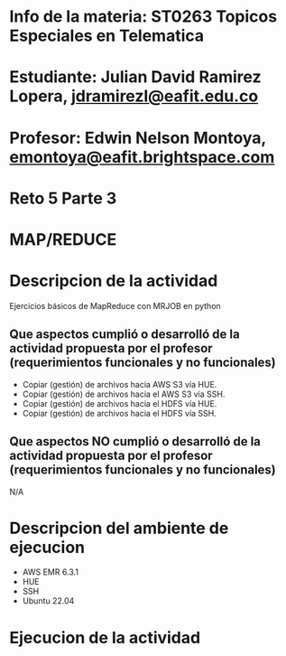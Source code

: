 # Info de la materia: ST0263 Topicos Especiales en Telematica

# Estudiante: Julian David Ramirez Lopera, jdramirezl@eafit.edu.co

# Profesor: Edwin Nelson Montoya, emontoya@eafit.brightspace.com

# Reto 5 Parte 3

# MAP/REDUCE

# Descripcion de la actividad

Ejercicios básicos de MapReduce con MRJOB en python

## Que aspectos cumplió o desarrolló de la actividad propuesta por el profesor (requerimientos funcionales y no funcionales)

- Copiar (gestión) de archivos hacia AWS S3 vía HUE.
- Copiar (gestión) de archivos hacia el AWS S3 vía SSH.
- Copiar (gestión) de archivos hacia el HDFS vía HUE.
- Copiar (gestión) de archivos hacia el HDFS vía SSH.

## Que aspectos NO cumplió o desarrolló de la actividad propuesta por el profesor (requerimientos funcionales y no funcionales)

N/A

# Descripcion del ambiente de ejecucion

- AWS EMR 6.3.1
- HUE
- SSH
- Ubuntu 22.04

# Ejecucion de la actividad

